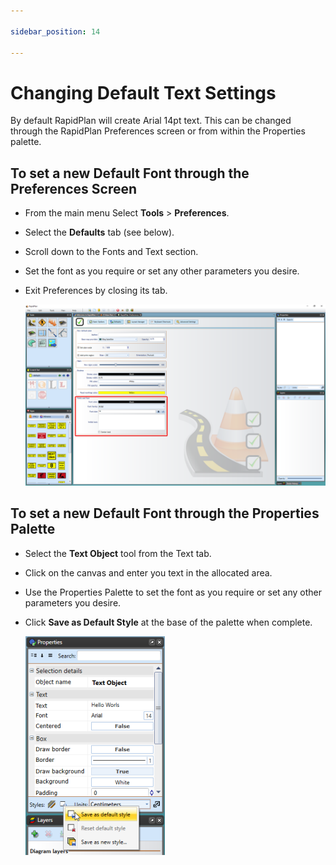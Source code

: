 ```yaml
---

sidebar_position: 14

---
```

# Changing Default Text Settings

By default RapidPlan will create Arial 14pt text. This can be changed through the RapidPlan Preferences screen or from within the Properties palette.

## To set a new Default Font through the Preferences Screen

 - From the main menu Select **Tools** > **Preferences**.
 - Select the **Defaults** tab (see below).
 - Scroll down to the Fonts and Text section.
 - Set the font as you require or set any other parameters you desire.
 - Exit Preferences by closing its tab.

    ![Font_Default_Preferences](./assets/Font_Default_Preferences.png)

## To set a new Default Font through the Properties Palette

 - Select the **Text Object** tool from the Text tab.
 - Click on the canvas and enter you text in the allocated area.
 - Use the Properties Palette to set the font as you require or set any other parameters you desire.
 - Click **Save as Default Style** at the base of the palette when complete.

    ![Saving_New_Default_Font_in_the_Properties_Palette](./assets/Saving_New_Default_Font_in_the_Properties_Palette.png)

